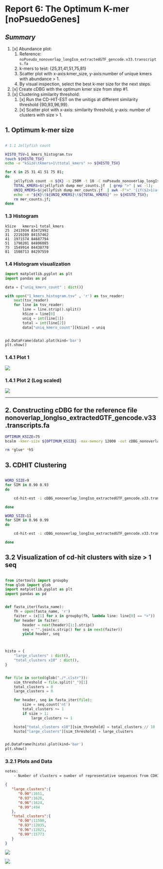 # **Report 6: The Optimum K-mer [noPsuedoGenes]**

## *Summary*

1. [x] Abundance plot:
    1. Reference: `noPseudo_nonoverlap_longIso_extractedGTF_gencode.v33.transcripts.fa`
    2. k-mers to test: {25,31,41,51,75,81}
    3. Scatter plot with x-axis:kmer_size, y-axis:number of unique kmers with abundance > 1.
    4. By visual inspection, select the best k-mer size for the next steps.
2. [x] Create cDBG with the optimum kmer size from step #1.
3. [x] Clustering similarity threshold:
    1. [x] Run the CD-HIT-EST on the unitigs at different similarity threshold {90,93,96,99}.
    2. [x] Scatter plot with x-axis: similarity threshold, y-axis: number of clusters with size > 1.

## **1. Optimum k-mer size**

```bash

# 1.1 Jellyfish count

HISTO_TSV=1_kmers_histogram.tsv
touch ${HISTO_TSV}
echo -e "kSize\tkmers>1\ttotal_kmers" >> ${HISTO_TSV}

for K in 25 31 41 51 75 81;
do
    jellyfish count -m ${K} -s 250M -t 10 -C noPseudo_nonoverlap_longIso_extractedGTF_gencode.v33.transcripts.fa;
    TOTAL_KMERS=$(jellyfish dump mer_counts.jf  | grep ">" | wc -l);
    UNIQ_KMERS=$(jellyfish dump mer_counts.jf  | awk -F">" '{if($2>1)a+=1}END{print a}');
    echo -e "${K}\t${UNIQ_KMERS}\t${TOTAL_KMERS}" >> ${HISTO_TSV};
    rm mer_counts.jf;
done


```

### 1.3 Histogram

```tsv
kSize	kmers>1	total_kmers
25	2413934	83472992
31	2219289	84157462
41	1971574	84687794
51	1798201	84806085
75	1549914	84438778
81	1508713	84297559
```

### 1.4 Histogram visualization

```python
import matplotlib.pyplot as plt
import pandas as pd

data = {"uniq_kmers_count" : dict()}

with open("1_kmers_histogram.tsv" , 'r') as tsv_reader:
    next(tsv_reader)
    for line in tsv_reader:
        line = line.strip().split()
        kSize = line[0]
        uniq = int(line[1])
        total = int(line[2])
        data["uniq_kmers_count"][kSize] = uniq


pd.DataFrame(data).plot(kind='bar')
plt.show()

```

### 1.4.1 Plot 1

![](run2_kmers_histo.png?raw=true)

### 1.4.1 Plot 2 (Log scaled)

![](run2_kmers_histo_log.png?raw=true)

---

## 2. Constructing cDBG for the reference file nonoverlap_longIso_extractedGTF_gencode.v33.transcripts.fa

```bash
OPTIMUM_KSIZE=75
bcalm -kmer-size ${OPTIMUM_KSIZE} -max-memory 12000 -out cDBG_nonoverlap_longIso_extractedGTF_gencode.v33.transcripts -in nonoverlap_longIso_extractedGTF_gencode.v33.transcripts.fa &> cDBGlongIso_nonoverlap_extractedGTF_gencode.v33.transcripts.log

rm *glue* *h5

```

## 3. CDHIT Clustering

```bash

WORD_SIZE=9
for SIM in 0.90 0.93
do

    cd-hit-est -i cDBG_nonoverlap_longIso_extractedGTF_gencode.v33.transcripts.unitigs.fa -n ${WORD_SIZE} -c ${SIM} -o clusters_${SIM}_cDBG_nonoverlap_longIso_extractedGTF_gencode.v33.transcripts.unitigs -d 0 -T 0 -M 12000 &> cdhit_${SIM}.log

done

WORD_SIZE=11
for SIM in 0.96 0.99
do

    cd-hit-est -i cDBG_nonoverlap_longIso_extractedGTF_gencode.v33.transcripts.unitigs.fa -n ${WORD_SIZE} -c ${SIM} -o clusters_${SIM}_cDBG_nonoverlap_longIso_extractedGTF_gencode.v33.transcripts.unitigs -d 0 -T 0 -M 12000 &> cdhit_${SIM}.log

done


```

## 3.2 Visualization of cd-hit clusters with size > 1 seq

```python

from itertools import groupby
from glob import glob
import matplotlib.pyplot as plt
import pandas as pd


def fasta_iter(fasta_name):
    fh = open(fasta_name, 'r')
    faiter = (x[1] for x in groupby(fh, lambda line: line[0] == ">"))
    for header in faiter:
        header = next(header)[1:].strip()
        seq = "".join(s.strip() for s in next(faiter))
        yield header, seq



histo = {
    "large_clusters" : dict(),
    "total_clusters x10" : dict(),
}


for file in sorted(glob("./*.clstr")):
    sim_threshold = file.split("_")[1]
    total_clusters = 0
    large_clusters = 0

    for header, seq in fasta_iter(file):
        size = seq.count('nt')
        total_clusters += 1
        if size > 1:
            large_clusters += 1

    histo["total_clusters x10"][sim_threshold] = total_clusters // 10
    histo["large_clusters"][sim_threshold] = large_clusters


pd.DataFrame(histo).plot(kind='bar')
plt.show()

```

### 3.2.1 Plots and Data

```txt
notes:
    - Number of clusters = number of representative sequences from CDHIT
```

```json
{
   "large_clusters":{
      "0.90":1651,
      "0.93":1626,
      "0.96":1624,
      "0.99":494
   },
   "total_clusters":{
      "0.90":11590,
      "0.93":12035,
      "0.96":12821,
      "0.99":15773
   }
}
```

![](run2_cdhit_histo_raw.png?raw=true)

![](run2_cdhit_histo_x10.png?raw=true)
